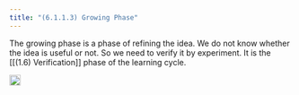```yaml
---
title: "(6.1.1.3) Growing Phase"
---
```


The growing phase is a phase of refining the idea. We do not know whether the idea is useful or not. So we need to verify it by experiment. It is the [[(1.6) Verification]] phase of the learning cycle.

<img src='https://scrapbox.io/api/pages/nishio-en/en/icon' alt='en.icon' height="19.5"/>